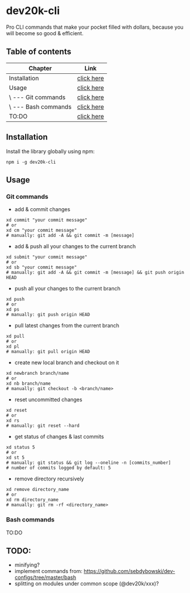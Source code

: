 # dev20k-cli
Pro CLI commands that make your pocket filled with dollars, because you will become so good &amp;  efficient.

## Table of contents
| Chapter        | Link          
| ------------- |:-------------:|
| Installation      | [click here](#installation)   |
| Usage             | [click here](#usage)          | 
| \ --- Git commands  | [click here](#git-commands)   |
| \ --- Bash commands  | [click here](#bash-commands)   |
| TO:DO             | [click here](#todo)          | 

## Installation
Install the library globally using npm:

```shell script
npm i -g dev20k-cli
```

## Usage
### Git commands
- add & commit changes

```shell script
xd commit "your commit message"
# or
xd cm "your commit message"
# manually: git add -A && git commit -m [message]
```

- add & push all your changes to the current branch

```shell script
xd submit "your commit message"
# or
xd sb "your commit message"
# manually: git add -A && git commit -m [message] && git push origin HEAD
```

- push all your changes to the current branch

```shell script
xd push
# or
xd ps
# manually: git push origin HEAD
```

- pull latest changes from the current branch

```shell script
xd pull
# or
xd pl
# manually: git pull origin HEAD
```

- create new local branch and checkout on it

```shell script
xd newbranch branch/name
# or
xd nb branch/name
# manually: git checkout -b <branch/name>
```

- reset uncommitted changes 

```shell script
xd reset
# or
xd rs
# manually: git reset --hard
```

- get status of changes & last commits

```shell script
xd status 5
# or
xd st 5
# manually: git status && git log --oneline -n [commits_number]
# number of commits logged by default: 5
```

- remove directory recursively

```shell script
xd remove directory_name
# or
xd rm directory_name
# manually: git rm -rf <directory_name>
```

### Bash commands
TO:DO

## TODO:
- minifying?
- implement commands from: https://github.com/sebdybowski/dev-configs/tree/master/bash
- splitting on modules under common scope (@dev20k/xxx)?
